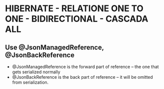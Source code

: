 # HIBERNATE - RELATIONE ONE TO ONE - BIDIRECTIONAL - CASCADA ALL

## Use @JsonManagedReference, @JsonBackReference


+ @JsonManagedReference is the forward part of reference – the one that gets serialized normally
+ @JsonBackReference is the back part of reference – it will be omitted from serialization.

	 
